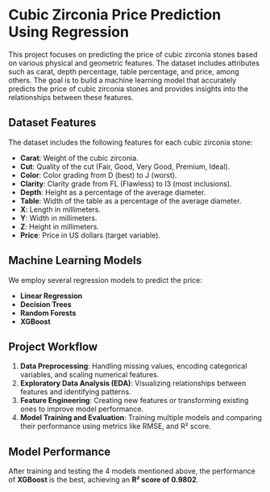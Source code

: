 # Cubic Zirconia Price Prediction Using Regression

This project focuses on predicting the price of cubic zirconia stones based on various physical and geometric features. The dataset includes attributes such as carat, depth percentage, table percentage, and price, among others. The goal is to build a machine learning model that accurately predicts the price of cubic zirconia stones and provides insights into the relationships between these features.

## Dataset Features
The dataset includes the following features for each cubic zirconia stone:

- **Carat**: Weight of the cubic zirconia.
- **Cut**: Quality of the cut (Fair, Good, Very Good, Premium, Ideal).
- **Color**: Color grading from D (best) to J (worst).
- **Clarity**: Clarity grade from FL (Flawless) to I3 (most inclusions).
- **Depth**: Height as a percentage of the average diameter.
- **Table**: Width of the table as a percentage of the average diameter.
- **X**: Length in millimeters.
- **Y**: Width in millimeters.
- **Z**: Height in millimeters.
- **Price**: Price in US dollars (target variable).

## Machine Learning Models
We employ several regression models to predict the price:

- **Linear Regression**
- **Decision Trees**
- **Random Forests**
- **XGBoost**

## Project Workflow

1. **Data Preprocessing**: Handling missing values, encoding categorical variables, and scaling numerical features.
2. **Exploratory Data Analysis (EDA)**: Visualizing relationships between features and identifying patterns.
3. **Feature Engineering**: Creating new features or transforming existing ones to improve model performance.
4. **Model Training and Evaluation**: Training multiple models and comparing their performance using metrics like RMSE, and R² score.

## Model Performance
After training and testing the 4 models mentioned above, the performance of **XGBoost** is the best, achieving an **R² score of 0.9802**.

